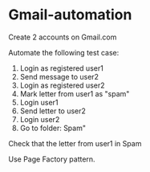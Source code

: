 # Gmail-automation

Create 2 accounts on Gmail.com

Automate the following test case:
1. Login as registered user1
2. Send message to user2
3. Login as registered user2
4. Mark letter from user1 as "spam"
5. Login user1 
6. Send letter to user2
7. Login user2
8. Go to folder: Spam"

Check that the letter from user1 in Spam

Use Page Factory pattern.
